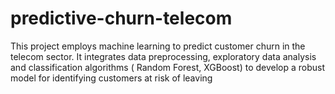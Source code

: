 # predictive-churn-telecom
This project employs machine learning to predict customer churn in the telecom sector. It integrates data preprocessing, exploratory data analysis and classification algorithms ( Random Forest, XGBoost) to develop a robust model for identifying customers at risk of leaving
